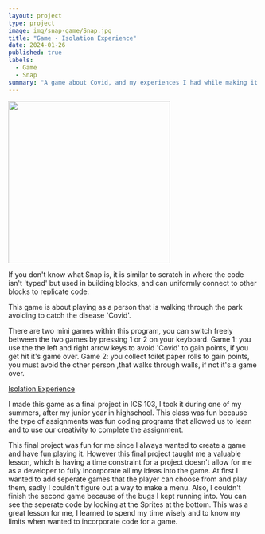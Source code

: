 ```yaml
---
layout: project
type: project
image: img/snap-game/Snap.jpg
title: "Game - Isolation Experience"
date: 2024-01-26
published: true
labels:
  - Game
  - Snap
summary: "A game about Covid, and my experiences I had while making it."
---
```


<p>
<img width="325px" class="image-fluid" src="https://henryegloff.com/media/How-to-Code-a-Basic-Webpage-Using-HTML-Tutorial-2.jpg">
</p>

If you don't know what Snap is, it is similar to scratch in where the code isn't 'typed' but used in building blocks, and can uniformly connect to other blocks to replicate code.

This game is about playing as a person that is walking through the park avoiding to catch the disease 'Covid'.

There are two mini games within this program, you can switch freely between the two games by pressing 1 or 2 on your keyboard.
Game 1: you use the the left and right arrow keys to avoid 'Covid' to gain points, if you get hit it's game over.
Game 2: you collect toilet paper rolls to gain points, you must avoid the other person ,that walks through walls, if not it's a game over.

[Isolation Experience](https://snap.berkeley.edu/snap/snap.html#present:Username=cj%20caraang&ProjectName=Final%20Project%2C%20Isolation%20Experience)

I made this game as a final project in ICS 103, I took it during one of my summers, after my junior year in highschool. This class was fun because the type of assignments was fun coding programs that allowed us to learn and to use our creativity to complete the assignment.

This final project was fun for me since I always wanted to create a game and have fun playing it. However this final project taught me a valuable lesson, which is having a time constraint for a project doesn't allow for me as a developer to fully incorporate all my ideas into the game. At first I wanted to add seperate games that the player can choose from and play them, sadly I couldn't figure out a way to make a menu. Also, I couldn't finish the second game because of the bugs I kept running into. You can see the seperate code by looking at the Sprites at the bottom. This was a great lesson for me, I learned to spend my time wisely and to know my limits when wanted to incorporate code for a game.


